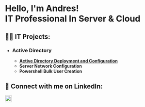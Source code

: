 <h1>Hello, I'm Andres! <br/> IT Professional In Server & Cloud </a></h1>

<h2>👨‍💻 IT Projects:</h2>

- <h3>Active Directory</h3>

  - <b>[Active Directory Deployment and Configuration](https://github.com/andres1rosa/ActiveDirectoryConfiguration)</b>
  - <b>Server Network Configuration</b>
  - <b>Powershell Bulk User Creation</b>
  
<h2>🤳 Connect with me on LinkedIn:</h2>

[<img align="left" alt="JoshMadakor | LinkedIn" width="22px" src="https://cdn.jsdelivr.net/npm/simple-icons@v3/icons/linkedin.svg" />][linkedin]

[linkedin]: https://www.linkedin.com/in/andres1rosa/
